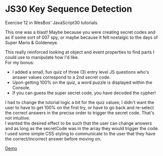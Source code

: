 # JS30 Key Sequence Detection
Exercise 12 in WesBos' JavaScript30 tutorials. 

This one was a blast! Maybe because you were creating secret codes and as if some sort of 007 spy, or maybe because it felt nostalgic to the days of Super Mario & Goldeneye. 

This really reinforced looking at object and event properties to find parts I could use to manipulate how I'd like. <br>
For my bonus: <br> 
<ul>
    <li>I added a small, fun quiz of three (3) entry level JS questions who's answer values correspond to a 2nd secret code.</li>
    <li>Upon getting 100% on the quiz, a word puzzle is displayed within the Console.</li>
    <li>If you can guess the super secret code, you have decoded the cypher! </li>
</ul>
I had to change the tutorial logic a bit for the quiz values; I didn't want the user to have to get 100% on the first try, or have to go back and re-select the correct answers in the precise order to trigger the secret code. That's not intuitive.  
<br>
I wanted the desired effect to be such that the user can change answers and as long as the secretCode was in the array they would trigger the code. I used some simple CSS styling to communicate to the user that they have the correct/incorrect answer before moving on. 


<a href="">Demo</a>